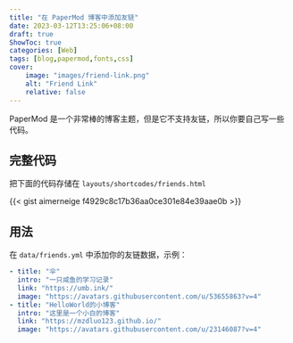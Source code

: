 ```yaml
---
title: "在 PaperMod 博客中添加友链"
date: 2023-03-12T13:25:06+08:00
draft: true
ShowToc: true
categories: [Web]
tags: [blog,papermod,fonts,css]
cover:
    image: "images/friend-link.png"
    alt: "Friend Link"
    relative: false
---
```


PaperMod 是一个非常棒的博客主题，但是它不支持友链，所以你要自己写一些代码。

## 完整代码

把下面的代码存储在 `layouts/shortcodes/friends.html`

{{< gist aimerneige f4929c8c17b36aa0ce301e84e39aae0b >}}

## 用法

在 `data/friends.yml` 中添加你的友链数据，示例：

```yml
- title: "伞"
  intro: "一只咸鱼的学习记录"
  link: "https://umb.ink/"
  image: "https://avatars.githubusercontent.com/u/53655863?v=4"
- title: "HelloWorld的小博客"
  intro: "这里是一个小白的博客"
  link: "https://mzdluo123.github.io/"
  image: "https://avatars.githubusercontent.com/u/23146087?v=4"
```
